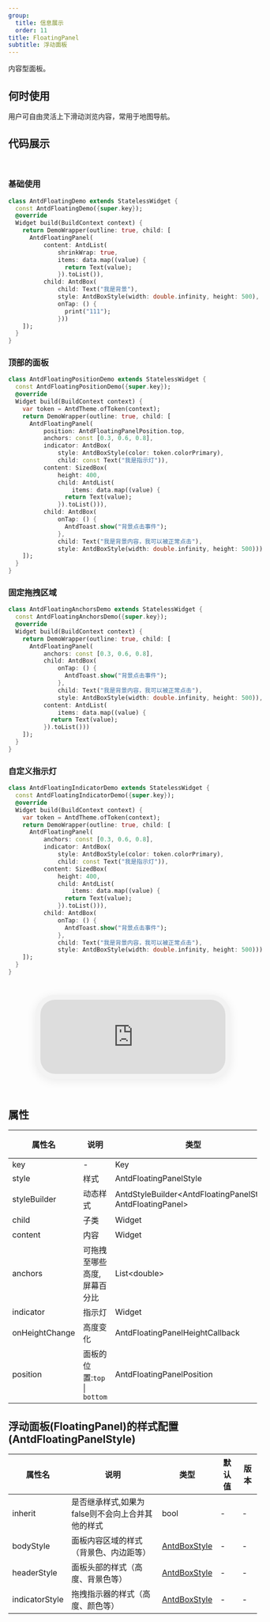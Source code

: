 ```yaml
---
group:
  title: 信息展示
  order: 11
title: FloatingPanel
subtitle: 浮动面板
---
```

内容型面板。
## 何时使用
用户可自由灵活上下滑动浏览内容，常用于地图导航。

## 代码展示

<div class='preview-container'>
<div>

### 基础使用


```dart
class AntdFloatingDemo extends StatelessWidget {
  const AntdFloatingDemo({super.key});
  @override
  Widget build(BuildContext context) {
    return DemoWrapper(outline: true, child: [
      AntdFloatingPanel(
          content: AntdList(
              shrinkWrap: true,
              items: data.map((value) {
                return Text(value);
              }).toList()),
          child: AntdBox(
              child: Text("我是背景"),
              style: AntdBoxStyle(width: double.infinity, height: 500),
              onTap: () {
                print("111");
              }))
    ]);
  }
}

```

### 顶部的面板


```dart
class AntdFloatingPositionDemo extends StatelessWidget {
  const AntdFloatingPositionDemo({super.key});
  @override
  Widget build(BuildContext context) {
    var token = AntdTheme.ofToken(context);
    return DemoWrapper(outline: true, child: [
      AntdFloatingPanel(
          position: AntdFloatingPanelPosition.top,
          anchors: const [0.3, 0.6, 0.8],
          indicator: AntdBox(
              style: AntdBoxStyle(color: token.colorPrimary),
              child: const Text("我是指示灯")),
          content: SizedBox(
              height: 400,
              child: AntdList(
                  items: data.map((value) {
                return Text(value);
              }).toList())),
          child: AntdBox(
              onTap: () {
                AntdToast.show("背景点击事件");
              },
              child: Text("我是背景内容，我可以被正常点击"),
              style: AntdBoxStyle(width: double.infinity, height: 500)))
    ]);
  }
}

```

### 固定拖拽区域


```dart
class AntdFloatingAnchorsDemo extends StatelessWidget {
  const AntdFloatingAnchorsDemo({super.key});
  @override
  Widget build(BuildContext context) {
    return DemoWrapper(outline: true, child: [
      AntdFloatingPanel(
          anchors: const [0.3, 0.6, 0.8],
          child: AntdBox(
              onTap: () {
                AntdToast.show("背景点击事件");
              },
              child: Text("我是背景内容，我可以被正常点击"),
              style: AntdBoxStyle(width: double.infinity, height: 500)),
          content: AntdList(
              items: data.map((value) {
            return Text(value);
          }).toList()))
    ]);
  }
}

```

### 自定义指示灯


```dart
class AntdFloatingIndicatorDemo extends StatelessWidget {
  const AntdFloatingIndicatorDemo({super.key});
  @override
  Widget build(BuildContext context) {
    var token = AntdTheme.ofToken(context);
    return DemoWrapper(outline: true, child: [
      AntdFloatingPanel(
          anchors: const [0.3, 0.6, 0.8],
          indicator: AntdBox(
              style: AntdBoxStyle(color: token.colorPrimary),
              child: const Text("我是指示灯")),
          content: SizedBox(
              height: 400,
              child: AntdList(
                  items: data.map((value) {
                return Text(value);
              }).toList())),
          child: AntdBox(
              onTap: () {
                AntdToast.show("背景点击事件");
              },
              child: Text("我是背景内容，我可以被正常点击"),
              style: AntdBoxStyle(width: double.infinity, height: 500)))
    ]);
  }
}

```

</div>
<div class='phone-preview'>
<iframe src='http://localhost:49470/AntdFloatingPanel'></iframe>
</div>
</div>

  <style>
.preview-container {
  display: flex;
  gap: 24px;
  margin: 32px 0;
  align-items: start;
}

.phone-preview {
  flex: 1;
  min-width: 375px;
  max-width: 375px;
  border: 10px solid #f3f3f3;
  border-radius: 40px;
  background: #fff;
  box-shadow: 0 4px 20px rgba(0, 0, 0, 0.08);
  overflow: hidden;
  height: 652px;
  width: 393px;
  position: sticky;
  top: 80px;
}

.phone-preview iframe {
  width: 100%;
  height: 100%;
  border: none;
}

.code-block {
  max-height: 100%;
  margin: 16px 0;
  overflow-y: scroll;
}

.dumi-default-source-code {
  margin: 0 !important;
}

.markdown .dumi-default-source-code >pre.prism-code {
  padding: 12px !important;
  font-size: 12px !important;
}

@media (max-width: 960px) {
  .preview-container {
    flex-direction: column;
  }
  
  .phone-preview {
    width: 100%;
    max-width: 375px;
    margin: 0 auto 24px;
    position: static;
  }
}

/* Dart 代码高亮主题 - 基于 VS Code 暗色主题优化 */
.prism-code {
  display: block;
  overflow-x: auto;
  padding: 1em;
  border-radius: 6px;
  font-family: 'Fira Code', 'Consolas', 'Monaco', monospace;
  font-size: 14px;
  line-height: 1.5;
  color: #d4d4d4;
  background: #1e1e1e;
}

/* 基础元素 */
.prism-code .hljs-keyword { color: #569cd6; font-weight: bold; }          /* 关键字 */
.prism-code .hljs-built_in { color: #4ec9b0; }                           /* 内置类型 */
.prism-code .hljs-type { color: #4ec9b0; }                               /* 类型声明 */
.prism-code .hljs-literal { color: #569cd6; }                            /* 字面量 */
.prism-code .hljs-number { color: #b5cea8; }                             /* 数字 */
.prism-code .hljs-string { color: #ce9178; }                             /* 字符串 */
.prism-code .hljs-comment { color: #6a9955; font-style: italic; }        /* 注释 */
.prism-code .hljs-meta { color: #9b9b9b; }                               /* 元信息 */

/* Dart 特有元素 */
.prism-code .hljs-constant { color: #4fc1ff; }                           /* const/final */
.prism-code .hljs-function { color: #dcdcaa; }                           /* 函数名 */
.prism-code .hljs-title.class_ { color: #4ec9b0; text-decoration: underline; } /* 类名 */
.prism-code .hljs-params { color: #9cdcfe; }                             /* 参数 */
.prism-code .hljs-variable { color: #9cdcfe; }                           /* 变量 */
.prism-code .hljs-annotation { color: #d4d4d4; background: #3a3a3a; }    /* 注解 */
.prism-code .hljs-punctuation { color: #d4d4d4; }                        /* 标点符号 */

/* 特殊增强 */
.prism-code .hljs-constructor { color: #c586c0; }                        /* 构造函数 */
.prism-code .hljs-named-parameter { color: #9cdcfe; font-style: italic; }/* 命名参数 */
.prism-code .hljs-generic { color: #4ec9b0; opacity: 0.8; }              /* 泛型符号 */
.prism-code .hljs-typedef { color: #4ec9b0; text-decoration: underline; }/* typedef */

/* 行号样式 (可选) */
.prism-code .hljs-ln-numbers {
  color: #858585;
  text-align: right;
  padding-right: 12px;
}
</style>

## 属性
| 属性名 | 说明 | 类型 | 默认值 | 版本 |
| --- | --- | --- | --- | --- |
| key | - | Key | - | - |
| style | 样式 | AntdFloatingPanelStyle | - | - |
| styleBuilder | 动态样式 | AntdStyleBuilder&lt;AntdFloatingPanelStyle, AntdFloatingPanel&gt; | - | - |
| child | 子类 | Widget | - | - |
| content | 内容 | Widget | - | - |
| anchors | 可拖拽至哪些高度,屏幕百分比 | List&lt;double&gt; | - | - |
| indicator | 指示灯 | Widget | - | - |
| onHeightChange | 高度变化 | AntdFloatingPanelHeightCallback | - | - |
| position | 面板的位置:`top` \| `bottom` | AntdFloatingPanelPosition | bottom | - |


## 浮动面板(FloatingPanel)的样式配置(AntdFloatingPanelStyle) <a id='AntdFloatingPanelStyle'></a>

| 属性名 | 说明 | 类型 | 默认值 | 版本 |
| --- | --- | --- | --- | --- |
| inherit | 是否继承样式,如果为false则不会向上合并其他的样式 | bool | - | - |
| bodyStyle | 面板内容区域的样式（背景色、内边距等） | [AntdBoxStyle](../components/antd-box/#AntdBoxStyle) | - | - |
| headerStyle | 面板头部的样式（高度、背景色等） | [AntdBoxStyle](../components/antd-box/#AntdBoxStyle) | - | - |
| indicatorStyle | 拖拽指示器的样式（高度、颜色等） | [AntdBoxStyle](../components/antd-box/#AntdBoxStyle) | - | - |


